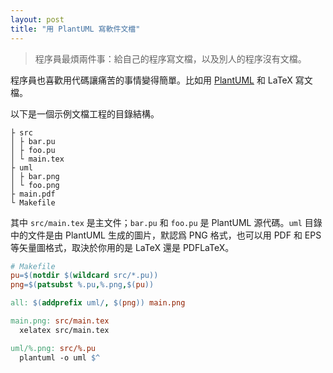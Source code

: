 ```yaml
---
layout: post
title: "用 PlantUML 寫軟件文檔"
---
```


> 程序員最煩兩件事：給自己的程序寫文檔，以及別人的程序沒有文檔。

程序員也喜歡用代碼讓痛苦的事情變得簡單。比如用 [PlantUML](http://plantuml.com) 和 LaTeX 寫文檔。

以下是一個示例文檔工程的目錄結構。

```
├ src
│ ├ bar.pu
│ ├ foo.pu
│ └ main.tex
├ uml
│ ├ bar.png
│ └ foo.png
├ main.pdf
└ Makefile
```

其中 `src/main.tex` 是主文件；`bar.pu` 和 `foo.pu` 是 PlantUML 源代碼。`uml` 目錄中的文件是由 PlantUML 生成的圖片，默認爲 PNG 格式，也可以用 PDF 和 EPS 等矢量圖格式，取決於你用的是 LaTeX 還是 PDFLaTeX。

```makefile
# Makefile
pu=$(notdir $(wildcard src/*.pu))
png=$(patsubst %.pu,%.png,$(pu))

all: $(addprefix uml/, $(png)) main.png

main.png: src/main.tex
  xelatex src/main.tex

uml/%.png: src/%.pu
  plantuml -o uml $^
```

